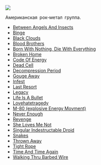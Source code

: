 ![](/songs/pqr/Papa%20Roach/papa_roach.jpg)  

Американская рок-метал группа.

* [Between Angels And Insects](/songs/pqr/Papa%20Roach/Between%20Angels%20And%20Insects)
* [Binge](/songs/pqr/Papa%20Roach/Binge)
* [Black Clouds](/songs/pqr/Papa%20Roach/Black%20Clouds)
* [Blood Brothers](/songs/pqr/Papa%20Roach/Blood%20Brothers)
* [Born With Nothing, Die With Everything](/songs/pqr/Papa%20Roach/Born%20With%20Nothing,%20Die%20With%20Everything)
* [Broken Home](/songs/pqr/Papa%20Roach/Broken%20Home)
* [Code Of Energy](/songs/pqr/Papa%20Roach/Code%20Of%20Energy)
* [Dead Cell](/songs/pqr/Papa%20Roach/Dead%20Cell)
* [Decompression Period](/songs/pqr/Papa%20Roach/Decompression%20Period)
* [Gouge Away](/songs/pqr/Papa%20Roach/Gouge%20Away)
* [Infest](/songs/pqr/Papa%20Roach/Infest)
* [Last Resort](/songs/pqr/Papa%20Roach/Last%20Resort)
* [Legacy](/songs/pqr/Papa%20Roach/Legacy)
* [Life Is A Bullet](/songs/pqr/Papa%20Roach/Life%20Is%20A%20Bullet)
* [Lovehatetragedy](/songs/pqr/Papa%20Roach/Lovehatetragedy)
* [M-80 (explosive Energy Movment)](/songs/pqr/Papa%20Roach/M-80%20(explosive%20Energy%20Movment))
* [Never Enough](/songs/pqr/Papa%20Roach/Never%20Enough)
* [Revenge](/songs/pqr/Papa%20Roach/Revenge)
* [She Loves Me Not](/songs/pqr/Papa%20Roach/She%20Loves%20Me%20Not)
* [Singular Indestructable Droid](/songs/pqr/Papa%20Roach/Singular%20Indestructable%20Droid)
* [Snakes](/songs/pqr/Papa%20Roach/Snakes)
* [Thrown Away](/songs/pqr/Papa%20Roach/Thrown%20Away)
* [Tight Rope](/songs/pqr/Papa%20Roach/Tight%20Rope)
* [Time And Time Again](/songs/pqr/Papa%20Roach/Time%20And%20Time%20Again)
* [Walking Thru Barbed Wire](/songs/pqr/Papa%20Roach/Walking%20Thru%20Barbed%20Wire)